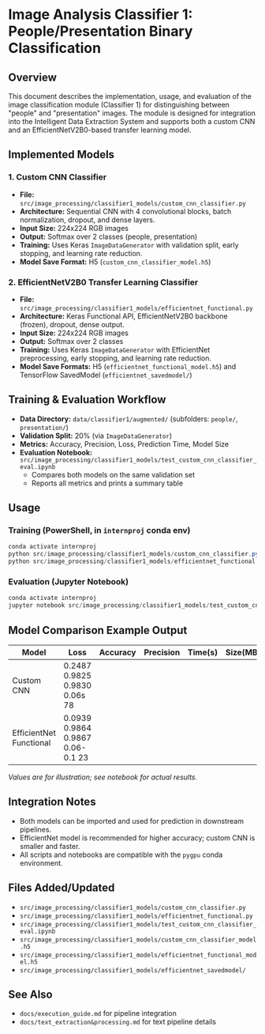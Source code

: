 # Image Analysis Classifier 1: People/Presentation Binary Classification

## Overview
This document describes the implementation, usage, and evaluation of the image classification module (Classifier 1) for distinguishing between "people" and "presentation" images. The module is designed for integration into the Intelligent Data Extraction System and supports both a custom CNN and an EfficientNetV2B0-based transfer learning model.

## Implemented Models

### 1. Custom CNN Classifier
- **File:** `src/image_processing/classifier1_models/custom_cnn_classifier.py`
- **Architecture:** Sequential CNN with 4 convolutional blocks, batch normalization, dropout, and dense layers.
- **Input Size:** 224x224 RGB images
- **Output:** Softmax over 2 classes (people, presentation)
- **Training:** Uses Keras `ImageDataGenerator` with validation split, early stopping, and learning rate reduction.
- **Model Save Format:** H5 (`custom_cnn_classifier_model.h5`)

### 2. EfficientNetV2B0 Transfer Learning Classifier
- **File:** `src/image_processing/classifier1_models/efficientnet_functional.py`
- **Architecture:** Keras Functional API, EfficientNetV2B0 backbone (frozen), dropout, dense output.
- **Input Size:** 224x224 RGB images
- **Output:** Softmax over 2 classes
- **Training:** Uses Keras `ImageDataGenerator` with EfficientNet preprocessing, early stopping, and learning rate reduction.
- **Model Save Formats:** H5 (`efficientnet_functional_model.h5`) and TensorFlow SavedModel (`efficientnet_savedmodel/`)

## Training & Evaluation Workflow

- **Data Directory:** `data/classifier1/augmented/` (subfolders: `people/`, `presentation/`)
- **Validation Split:** 20% (via `ImageDataGenerator`)
- **Metrics:** Accuracy, Precision, Loss, Prediction Time, Model Size
- **Evaluation Notebook:** `src/image_processing/classifier1_models/test_custom_cnn_classifier_eval.ipynb`
    - Compares both models on the same validation set
    - Reports all metrics and prints a summary table

## Usage

### Training (PowerShell, in `internproj` conda env)
```powershell
conda activate internproj
python src/image_processing/classifier1_models/custom_cnn_classifier.py --train
python src/image_processing/classifier1_models/efficientnet_functional.py --train
```

### Evaluation (Jupyter Notebook)
```powershell
conda activate internproj
jupyter notebook src/image_processing/classifier1_models/test_custom_cnn_classifier_eval.ipynb
```

## Model Comparison Example Output
| Model                   | Loss   | Accuracy | Precision | Time(s) | Size(MB) |
|-------------------------|--------|----------|-----------|---------|------
| Custom CNN              |0.2487     0.9825     0.9830       0.06s      78
| EfficientNet Functional | 0.0939     0.9864     0.9867      0.06-0.1   23

*Values are for illustration; see notebook for actual results.*

## Integration Notes
- Both models can be imported and used for prediction in downstream pipelines.
- EfficientNet model is recommended for higher accuracy; custom CNN is smaller and faster.
- All scripts and notebooks are compatible with the `pygpu` conda environment.

## Files Added/Updated
- `src/image_processing/classifier1_models/custom_cnn_classifier.py`
- `src/image_processing/classifier1_models/efficientnet_functional.py`
- `src/image_processing/classifier1_models/test_custom_cnn_classifier_eval.ipynb`
- `src/image_processing/classifier1_models/custom_cnn_classifier_model.h5`
- `src/image_processing/classifier1_models/efficientnet_functional_model.h5`
- `src/image_processing/classifier1_models/efficientnet_savedmodel/`

## See Also
- `docs/execution_guide.md` for pipeline integration
- `docs/text_extraction&processing.md` for text pipeline details

